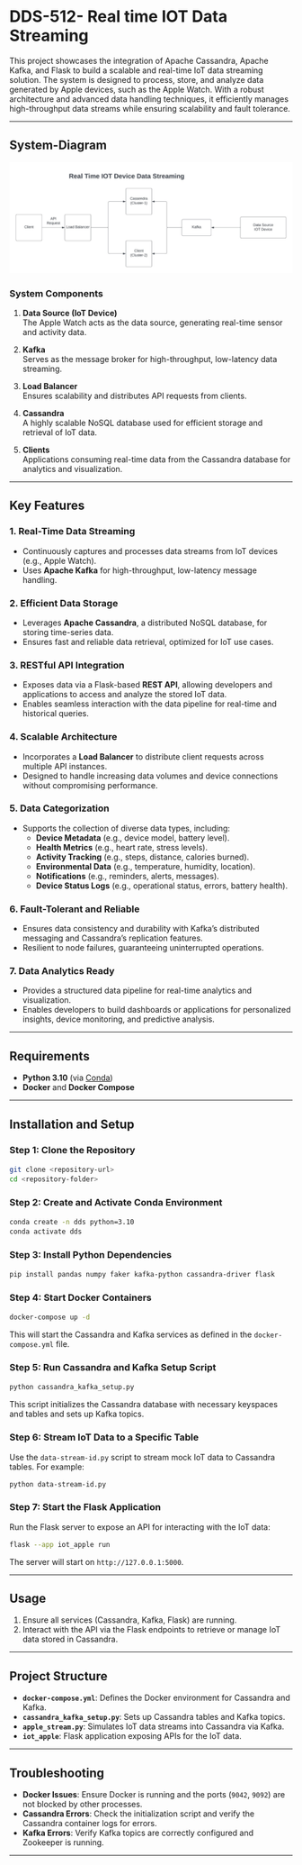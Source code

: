 # DDS-512- Real time IOT Data Streaming

This project showcases the integration of Apache Cassandra, Apache Kafka, and Flask to build a scalable and real-time IoT data streaming solution. The system is designed to process, store, and analyze data generated by Apple devices, such as the Apple Watch. With a robust architecture and advanced data handling techniques, it efficiently manages high-throughput data streams while ensuring scalability and fault tolerance.


---
## System-Diagram
![IOT-Device-Data-System-Diagram](IOT-System-Diagram.jpeg)

### System Components

1. **Data Source (IoT Device)**  
   The Apple Watch acts as the data source, generating real-time sensor and activity data.

2. **Kafka**  
   Serves as the message broker for high-throughput, low-latency data streaming.

3. **Load Balancer**  
   Ensures scalability and distributes API requests from clients.

4. **Cassandra**  
   A highly scalable NoSQL database used for efficient storage and retrieval of IoT data.

5. **Clients**  
   Applications consuming real-time data from the Cassandra database for analytics and visualization.

---

## Key Features

### 1. **Real-Time Data Streaming**
- Continuously captures and processes data streams from IoT devices (e.g., Apple Watch).
- Uses **Apache Kafka** for high-throughput, low-latency message handling.

### 2. **Efficient Data Storage**
- Leverages **Apache Cassandra**, a distributed NoSQL database, for storing time-series data.
- Ensures fast and reliable data retrieval, optimized for IoT use cases.

### 3. **RESTful API Integration**
- Exposes data via a Flask-based **REST API**, allowing developers and applications to access and analyze the stored IoT data.
- Enables seamless interaction with the data pipeline for real-time and historical queries.

### 4. **Scalable Architecture**
- Incorporates a **Load Balancer** to distribute client requests across multiple API instances.
- Designed to handle increasing data volumes and device connections without compromising performance.

### 5. **Data Categorization**
- Supports the collection of diverse data types, including:
  - **Device Metadata** (e.g., device model, battery level).
  - **Health Metrics** (e.g., heart rate, stress levels).
  - **Activity Tracking** (e.g., steps, distance, calories burned).
  - **Environmental Data** (e.g., temperature, humidity, location).
  - **Notifications** (e.g., reminders, alerts, messages).
  - **Device Status Logs** (e.g., operational status, errors, battery health).

### 6. **Fault-Tolerant and Reliable**
- Ensures data consistency and durability with Kafka’s distributed messaging and Cassandra’s replication features.
- Resilient to node failures, guaranteeing uninterrupted operations.

### 7. **Data Analytics Ready**
- Provides a structured data pipeline for real-time analytics and visualization.
- Enables developers to build dashboards or applications for personalized insights, device monitoring, and predictive analysis.
---
## Requirements

- **Python 3.10** (via [Conda](https://docs.conda.io/projects/conda/en/latest/user-guide/install/index.html))
- **Docker** and **Docker Compose**

---

## Installation and Setup

### Step 1: Clone the Repository
```bash
git clone <repository-url>
cd <repository-folder>
```

### Step 2: Create and Activate Conda Environment
```bash
conda create -n dds python=3.10
conda activate dds
```

### Step 3: Install Python Dependencies
```bash
pip install pandas numpy faker kafka-python cassandra-driver flask
```

### Step 4: Start Docker Containers
```bash
docker-compose up -d
```

This will start the Cassandra and Kafka services as defined in the `docker-compose.yml` file.

### Step 5: Run Cassandra and Kafka Setup Script
```bash
python cassandra_kafka_setup.py
```

This script initializes the Cassandra database with necessary keyspaces and tables and sets up Kafka topics.

### Step 6: Stream IoT Data to a Specific Table
Use the `data-stream-id.py` script to stream mock IoT data to Cassandra tables. For example:
```bash
python data-stream-id.py
```

### Step 7: Start the Flask Application
Run the Flask server to expose an API for interacting with the IoT data:
```bash
flask --app iot_apple run
```

The server will start on `http://127.0.0.1:5000`.

---

## Usage
1. Ensure all services (Cassandra, Kafka, Flask) are running.
2. Interact with the API via the Flask endpoints to retrieve or manage IoT data stored in Cassandra.

---

## Project Structure
- **`docker-compose.yml`**: Defines the Docker environment for Cassandra and Kafka.
- **`cassandra_kafka_setup.py`**: Sets up Cassandra tables and Kafka topics.
- **`apple_stream.py`**: Simulates IoT data streams into Cassandra via Kafka.
- **`iot_apple`**: Flask application exposing APIs for the IoT data.

---

## Troubleshooting
- **Docker Issues**: Ensure Docker is running and the ports (`9042`, `9092`) are not blocked by other processes.
- **Cassandra Errors**: Check the initialization script and verify the Cassandra container logs for errors.
- **Kafka Errors**: Verify Kafka topics are correctly configured and Zookeeper is running.

---
